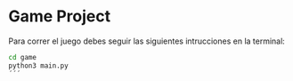 # Game Project

Para correr el juego debes seguir las siguientes intrucciones en la terminal:

```sh
cd game
python3 main.py
´´´